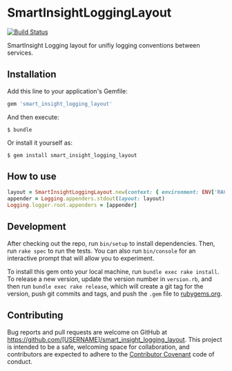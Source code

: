 # SmartInsightLoggingLayout

[![Build Status](https://travis-ci.org/emartech/smart_insight_logging_layout.svg?branch=master)](https://travis-ci.org/emartech/smart_insight_logging_layout)

SmartInsight Logging layout for unifiy logging conventions between services.

## Installation

Add this line to your application's Gemfile:

```ruby
gem 'smart_insight_logging_layout'
```

And then execute:

    $ bundle

Or install it yourself as:

    $ gem install smart_insight_logging_layout

## How to use

```ruby
layout = SmartInsightLoggingLayout.new(context: { environment: ENV['RACK_ENV'] })
appender = Logging.appenders.stdout(layout: layout)
Logging.logger.root.appenders = [appender]
```

## Development

After checking out the repo, run `bin/setup` to install dependencies. Then, run `rake spec` to run the tests. You can also run `bin/console` for an interactive prompt that will allow you to experiment.

To install this gem onto your local machine, run `bundle exec rake install`. To release a new version, update the version number in `version.rb`, and then run `bundle exec rake release`, which will create a git tag for the version, push git commits and tags, and push the `.gem` file to [rubygems.org](https://rubygems.org).

## Contributing

Bug reports and pull requests are welcome on GitHub at https://github.com/[USERNAME]/smart_insight_logging_layout. This project is intended to be a safe, welcoming space for collaboration, and contributors are expected to adhere to the [Contributor Covenant](http://contributor-covenant.org) code of conduct.

